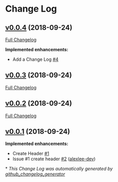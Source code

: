 # Change Log

## [v0.0.4](https://github.com/alexlee-dev/portfolio/tree/v0.0.4) (2018-09-24)
[Full Changelog](https://github.com/alexlee-dev/portfolio/compare/v0.0.3...v0.0.4)

**Implemented enhancements:**

- Add a Change Log [\#4](https://github.com/alexlee-dev/portfolio/issues/4)

## [v0.0.3](https://github.com/alexlee-dev/portfolio/tree/v0.0.3) (2018-09-24)
[Full Changelog](https://github.com/alexlee-dev/portfolio/compare/v0.0.2...v0.0.3)

## [v0.0.2](https://github.com/alexlee-dev/portfolio/tree/v0.0.2) (2018-09-24)
[Full Changelog](https://github.com/alexlee-dev/portfolio/compare/v0.0.1...v0.0.2)

## [v0.0.1](https://github.com/alexlee-dev/portfolio/tree/v0.0.1) (2018-09-24)
**Implemented enhancements:**

- Create Header [\#1](https://github.com/alexlee-dev/portfolio/issues/1)
- Issue \#1   create header [\#2](https://github.com/alexlee-dev/portfolio/pull/2) ([alexlee-dev](https://github.com/alexlee-dev))



\* *This Change Log was automatically generated by [github_changelog_generator](https://github.com/skywinder/Github-Changelog-Generator)*